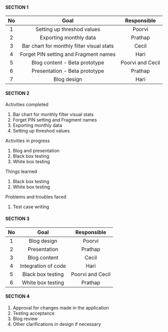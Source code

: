 #### SECTION 1 

| No | Goal  | Responsible  |
| :-----: | :-: | :-: |
| 1 | Setting up threshod values |  Poorvi |
| 2 | Exporting monthly data  |  Prathap  |
| 3 | Bar chart for monthly filter visual stats |  Cecil  |
| 4 | Forget PIN setting and Fragment names |  Hari |
| 5 | Blog content - Beta prototype |  Poorvi and Cecil |
| 6 | Presentation - Beta prototype |  Prathap  |
| 7 | Blog design | Hari |


#### SECTION 2 

Activities completed


1. Bar chart for monthly filter visual stats 
2. Forget PIN setting and Fragment names 
3. Exporting monthly data 
4. Setting up threshod values

Activities in progress 

1. Blog and presentation
2. Black box testing
3. White box testing 

Things learned  

1. Black box testing
2. White box testing 

Problems and troubles faced

1. Test case writing

#### SECTION 3 

| No | Goal  | Responsible  |
| :-----: | :-: | :-: |
| 1 | Blog design |  Poorvi |
| 2 | Presentation |  Prathap  |
| 3 | Blog content |  Cecil  |
| 4 | Integration of code |  Hari |
| 5 | Black box testing |  Poorvi and Cecil |
| 6 | White box testing |  Prathap  |

#### SECTION 4 

1. Approval for changes made in the application 
2. Testing acceptance
3. Blog review
4. Other clarifications in design if necessary


